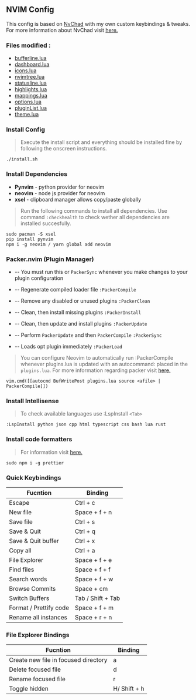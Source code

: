 ## NVIM Config

This config is based on [NvChad](https://github.com/siduck76/NvChad) with my own custom keybindings & tweaks.
<br>
For more information about NvChad visit [here.](https://github.com/siduck76/NvChad/wiki#clone-my-setup)

### Files modified : 
* [bufferline.lua](https://github.com/CTZxVULKAN/dots/blob/main/nvim/lua/plugins/bufferline.lua)
* [dashboard.lua](https://github.com/CTZxVULKAN/dots/blob/main/nvim/lua/plugins/dashboard.lua)
* [icons.lua](https://github.com/CTZxVULKAN/dots/blob/main/nvim/lua/plugins/icons.lua)
* [nvimtree.lua](https://github.com/CTZxVULKAN/dots/blob/main/nvim/lua/plugins/nvimtree.lua)
* [statusline.lua](https://github.com/CTZxVULKAN/dots/blob/main/nvim/lua/plugins/statusline.lua)
* [highlights.lua](https://github.com/CTZxVULKAN/dots/blob/main/nvim/lua/highlights.lua)
* [mappings.lua](https://github.com/CTZxVULKAN/dots/blob/main/nvim/lua/mappings.lua)
* [options.lua](https://github.com/CTZxVULKAN/dots/blob/main/nvim/lua/options.lua)
* [pluginList.lua](https://github.com/CTZxVULKAN/dots/blob/main/nvim/lua/pluginList.lua)
* [theme.lua](https://github.com/CTZxVULKAN/dots/blob/main/nvim/lua/theme.lua)

### Install Config 

> Execute the install script and everything should be installed fine by following the onscreen instructions.

```
./install.sh
```

### Install Dependencies 
* **Pynvim** - python provider for neovim
* **neovim** - node js provider for neovim
* **xsel** - clipboard manager allows copy/paste globally

> Run the following commands to install all dependencies. Use command `:checkhealth` to check wether all dependencies are installed succesfully.
```
sudo pacman -S xsel 
pip install pynvim
npm i -g neovim / yarn global add neovim
``` 
### Packer.nvim (Plugin Manager)

* -- You must run this or `PackerSync` whenever you make changes to your plugin configuration

* -- Regenerate compiled loader file
`:PackerCompile`

* -- Remove any disabled or unused plugins
`:PackerClean`

* -- Clean, then install missing plugins
`:PackerInstall`

* -- Clean, then update and install plugins
`:PackerUpdate`

* -- Perform `PackerUpdate` and then `PackerCompile`
`:PackerSync`

* -- Loads opt plugin immediately
`:PackerLoad `

> You can configure Neovim to automatically run :PackerCompile whenever plugins.lua is updated with an autocommand: placed in the `plugins.lua`.
For more information regarding packer visit [here.](https://github.com/wbthomason/packer.nvim)
```
vim.cmd([[autocmd BufWritePost plugins.lua source <afile> | PackerCompile]])
```

### Install Intellisense 
> To check available languages use :LspInstall `<Tab>`
```
:LspInstall python json cpp html typescript css bash lua rust
```
### Install code formatters 
> For information visit [here.](https://github.com/sbdchd/neoformat#supported-filetypes)
```
sudo npm i -g prettier
```
### Quick Keybindings

| Fucntion     | Binding        |
|--------------|----------------|
| Escape  | Ctrl + c       |
| New file     | Space + f + n  |
| Save file    | Ctrl + s       |
| Save & Quit  | Ctrl + q       |
| Save & Quit buffer   | Ctrl + x       |
| Copy all   | Ctrl + a      |
| File Explorer  | Space + f + e     |
| Find files | Space + f  + f    |
| Search words | Space + f + w |
| Browse Commits | Space + cm      |
| Switch Buffers | Tab / Shift + Tab      |
| Format / Prettify code | Space + f + m    |
| Rename all instances | Space + r + n   |


### File Explorer Bindings

| Fucntion     | Binding        |
|--------------|----------------|
| Create new file in focused directory  | a       |
| Delete focused file  | d       |
| Rename focused file  | r   |
| Toggle hidden | H/ Shift + h |
